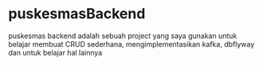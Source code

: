 # puskesmasBackend
puskesmas backend adalah sebuah project yang saya gunakan untuk belajar membuat CRUD sederhana, mengimplementasikan kafka, dbflyway dan untuk belajar hal lainnya
